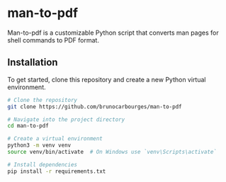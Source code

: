 # man-to-pdf

Man-to-pdf is a customizable Python script that converts man pages for shell commands to PDF format.

## Installation
To get started, clone this repository and create a new Python virtual environment.

```bash
# Clone the repository
git clone https://github.com/brunocarbourges/man-to-pdf

# Navigate into the project directory
cd man-to-pdf

# Create a virtual environment
python3 -m venv venv
source venv/bin/activate  # On Windows use `venv\Scripts\activate`

# Install dependencies
pip install -r requirements.txt